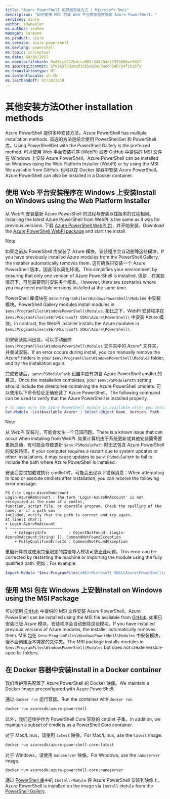 ```yaml
---
title: "Azure PowerShell 的其他安装方式 | Microsoft Docs"
description: "如何使用 MSI 包或 Web 平台安装程序安装 Azure PowerShell。"
services: azure
author: sdwheeler
ms.author: sewhee
manager: carmonm
ms.product: azure
ms.service: azure-powershell
ms.devlang: powershell
ms.topic: conceptual
ms.date: 09/06/2017
ms.openlocfilehash: 8a88cce312b4cca002c342c04e1f97b966ae3d2f
ms.sourcegitcommit: 5fe9a579d2e0d1cb5a05aadaeba5db784f1b18fa
ms.translationtype: HT
ms.contentlocale: zh-CN
ms.lasthandoff: 02/28/2018
---
```

# <a name="other-installation-methods"></a><span data-ttu-id="abd71-103">其他安装方法</span><span class="sxs-lookup"><span data-stu-id="abd71-103">Other installation methods</span></span>

<span data-ttu-id="abd71-104">Azure PowerShell 提供多种安装方法。</span><span class="sxs-lookup"><span data-stu-id="abd71-104">Azure PowerShell has multiple installation methods.</span></span> <span data-ttu-id="abd71-105">首选的方法是结合使用 PowerShellGet 和 PowerShell 库。</span><span class="sxs-lookup"><span data-stu-id="abd71-105">Using PowerShellGet with the PowerShell Gallery is the preferred method.</span></span> <span data-ttu-id="abd71-106">可以使用 Web 平台安装程序 (WebPI) 或者 GitHub 中提供的 MSI 文件在 Windows 上安装 Azure PowerShell。</span><span class="sxs-lookup"><span data-stu-id="abd71-106">Azure PowerShell can be installed on Windows using the Web Platform Installer (WebPI) or by using the MSI file available from GitHub.</span></span> <span data-ttu-id="abd71-107">也可以在 Docker 容器中安装 Azure PowerShell。</span><span class="sxs-lookup"><span data-stu-id="abd71-107">Azure PowerShell can also be installed in a Docker container.</span></span>

## <a name="install-on-windows-using-the-web-platform-installer"></a><span data-ttu-id="abd71-108">使用 Web 平台安装程序在 Windows 上安装</span><span class="sxs-lookup"><span data-stu-id="abd71-108">Install on Windows using the Web Platform Installer</span></span>

<span data-ttu-id="abd71-109">从 WebPI 安装最新 Azure PowerShell 的过程与安装以往版本的过程相同。</span><span class="sxs-lookup"><span data-stu-id="abd71-109">Installing the latest Azure PowerShell from WebPI is the same as it was for previous versions.</span></span>
<span data-ttu-id="abd71-110">下载 [Azure PowerShell WebPI 包](http://aka.ms/webpi-azps)，并开始安装。</span><span class="sxs-lookup"><span data-stu-id="abd71-110">Download the [Azure PowerShell WebPI package](http://aka.ms/webpi-azps) and start the install.</span></span>

> [!NOTE]
> <span data-ttu-id="abd71-111">如果之前从 PowerShell 库安装了 Azure 模块，安装程序会自动删除这些模块。</span><span class="sxs-lookup"><span data-stu-id="abd71-111">If you have previously installed Azure modules from the PowerShell Gallery, the installer automatically removes them.</span></span> <span data-ttu-id="abd71-112">这可确保只安装一个 Azure PowerShell 版本，因此可以简化环境。</span><span class="sxs-lookup"><span data-stu-id="abd71-112">This simplifies your environment by ensuring that only one version of Azure PowerShell is installed.</span></span> <span data-ttu-id="abd71-113">但是，在某些情况下，可能需要同时安装多个版本。</span><span class="sxs-lookup"><span data-stu-id="abd71-113">However, there are scenarios where you may need multiple versions installed at the same time.</span></span>
>
> <span data-ttu-id="abd71-114">PowerShell 库模块在 `$env:ProgramFiles\WindowsPowerShell\Modules` 中安装模块。</span><span class="sxs-lookup"><span data-stu-id="abd71-114">PowerShell Gallery modules install modules in `$env:ProgramFiles\WindowsPowerShell\Modules`.</span></span> <span data-ttu-id="abd71-115">相比之下，WebPI 安装程序在 `$env:ProgramFiles(x86)\Microsoft SDKs\Azure\PowerShell\` 中安装 Azure 模块。</span><span class="sxs-lookup"><span data-stu-id="abd71-115">In contrast, the WebPI installer installs the Azure modules in `$env:ProgramFiles(x86)\Microsoft SDKs\Azure\PowerShell\`.</span></span>
>
> <span data-ttu-id="abd71-116">如果安装期间出错，可以手动删除 `$env:ProgramFiles\WindowsPowerShell\Modules` 文件夹中的 Azure\* 文件夹，并重试安装。</span><span class="sxs-lookup"><span data-stu-id="abd71-116">If an error occurs during install, you can manually remove the Azure\* folders in your `$env:ProgramFiles\WindowsPowerShell\Modules` folder, and try the installation again.</span></span>

<span data-ttu-id="abd71-117">完成安装后，`$env:PSModulePath` 设置中应有包含 Azure PowerShell cmdlet 的目录。</span><span class="sxs-lookup"><span data-stu-id="abd71-117">Once the installation completes, your `$env:PSModulePath` setting should include the directories containing the Azure PowerShell cmdlets.</span></span> <span data-ttu-id="abd71-118">可以使用以下命令验证正确安装了 Azure PowerShell。</span><span class="sxs-lookup"><span data-stu-id="abd71-118">The following command can be used to verify that the Azure PowerShell is installed properly.</span></span>

```powershell
# To make sure the Azure PowerShell module is available after you install
Get-Module -ListAvailable Azure* | Select-Object Name, Version, Path
```

> [!NOTE]
> <span data-ttu-id="abd71-119">从 WebPI 安装时，可能会发生一个已知问题。</span><span class="sxs-lookup"><span data-stu-id="abd71-119">There is a known issue that can occur when installing from WebPI.</span></span> <span data-ttu-id="abd71-120">如果计算机由于系统更新或其他安装而需要重新启动，有可能会导致更新 `$env:PSModulePath` 时无法包含 Azure PowerShell 的安装路径。</span><span class="sxs-lookup"><span data-stu-id="abd71-120">If your computer requires a restart due to system updates or other installations, it may cause updates to `$env:PSModulePath` to fail to include the path where Azure PowerShell is installed.</span></span>

<span data-ttu-id="abd71-121">安装后尝试加载或执行 cmdlet 时，可能会出现以下错误消息：</span><span class="sxs-lookup"><span data-stu-id="abd71-121">When attempting to load or execute cmdlets after installation, you can receive the following error message:</span></span>

```
PS C:\> Login-AzureRmAccount
Login-AzureRmAccount : The term 'Login-AzureRmAccount' is not recognized as the name of a cmdlet,
function, script file, or operable program. Check the spelling of the name, or if a path was
included, verify that the path is correct and try again.
At line:1 char:1
+ Login-AzureRmAccount
+ ~~~~~~~~~~~~~~~~~~~~~~~
    + CategoryInfo          : ObjectNotFound: (Login-AzureRmAccount:String) [], CommandNotFoundException
    + FullyQualifiedErrorId : CommandNotFoundException
```

<span data-ttu-id="abd71-122">重启计算机或使用完全限定的路径导入模块可更正此问题。</span><span class="sxs-lookup"><span data-stu-id="abd71-122">This error can be corrected by restarting the machine or importing the module using the fully qualified path.</span></span> <span data-ttu-id="abd71-123">例如：</span><span class="sxs-lookup"><span data-stu-id="abd71-123">For example:</span></span>

```powershell
Import-Module "$env:ProgramFiles(x86)\Microsoft SDKs\Azure\PowerShell\AzureRM.psd1"
```

## <a name="install-on-windows-using-the-msi-package"></a><span data-ttu-id="abd71-124">使用 MSI 包在 Windows 上安装</span><span class="sxs-lookup"><span data-stu-id="abd71-124">Install on Windows using the MSI Package</span></span>

<span data-ttu-id="abd71-125">可以使用 [GitHub](https://aka.ms/azps-release) 中提供的 MSI 文件安装 Azure PowerShell。</span><span class="sxs-lookup"><span data-stu-id="abd71-125">Azure PowerShell can be installed using the MSI file available from [GitHub](https://aka.ms/azps-release).</span></span> <span data-ttu-id="abd71-126">如果已安装旧版 Azure 模块，安装程序会自动删除这些模块。</span><span class="sxs-lookup"><span data-stu-id="abd71-126">If you have installed previous versions of Azure modules, the installer automatically removes them.</span></span> <span data-ttu-id="abd71-127">MSI 包在 `$env:ProgramFiles\WindowsPowerShell\Modules` 中安装模块，但不会创建版本特定的文件夹。</span><span class="sxs-lookup"><span data-stu-id="abd71-127">The MSI package installs modules in `$env:ProgramFiles\WindowsPowerShell\Modules` but does not create version-specific folders.</span></span>

## <a name="install-in-a-docker-container"></a><span data-ttu-id="abd71-128">在 Docker 容器中安装</span><span class="sxs-lookup"><span data-stu-id="abd71-128">Install in a Docker container</span></span>

<span data-ttu-id="abd71-129">我们维护预先配置了 Azure PowerShell 的 Docker 映像。</span><span class="sxs-lookup"><span data-stu-id="abd71-129">We maintain a Docker image preconfigured with Azure PowerShell.</span></span>

<span data-ttu-id="abd71-130">通过 `docker run` 运行容器。</span><span class="sxs-lookup"><span data-stu-id="abd71-130">Run the container with `docker run`.</span></span>

```powershell
docker run azuresdk/azure-powershell
```

<span data-ttu-id="abd71-131">此外，我们还维护作为 PowerShell Core 容器的 cmdlet 子集。</span><span class="sxs-lookup"><span data-stu-id="abd71-131">In addition, we maintain a subset of cmdlets as a PowerShell Core container.</span></span>

<span data-ttu-id="abd71-132">对于 Mac/Linux，请使用 `latest` 映像。</span><span class="sxs-lookup"><span data-stu-id="abd71-132">For Mac/Linux, use the `latest` image.</span></span>

```bash
docker run azuresdk/azure-powershell-core:latest
```

<span data-ttu-id="abd71-133">对于 Windows，请使用 `nanoserver` 映像。</span><span class="sxs-lookup"><span data-stu-id="abd71-133">For Windows, use the `nanoserver` image.</span></span>

```powershell
docker run azuresdk/azure-powershell-core:nanoserver
```

<span data-ttu-id="abd71-134">通过 [PowerShell 库](https://www.powershellgallery.com/)中的 `Install-Module` 将 Azure PowerShell 安装到映像上。</span><span class="sxs-lookup"><span data-stu-id="abd71-134">Azure PowerShell is installed on the image via `Install-Module` from the [PowerShell Gallery](https://www.powershellgallery.com/).</span></span>
